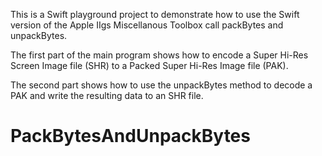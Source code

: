 This is a Swift playground project to demonstrate how to use the Swift version of the Apple IIgs Miscellanous Toolbox call packBytes and unpackBytes.

The first part of the main program shows how to encode a Super Hi-Res Screen Image file (SHR) to a Packed Super Hi-Res Image file (PAK).

The second part shows how to use the unpackBytes method to decode a PAK and write the resulting data to an SHR file.
# PackBytesAndUnpackBytes
